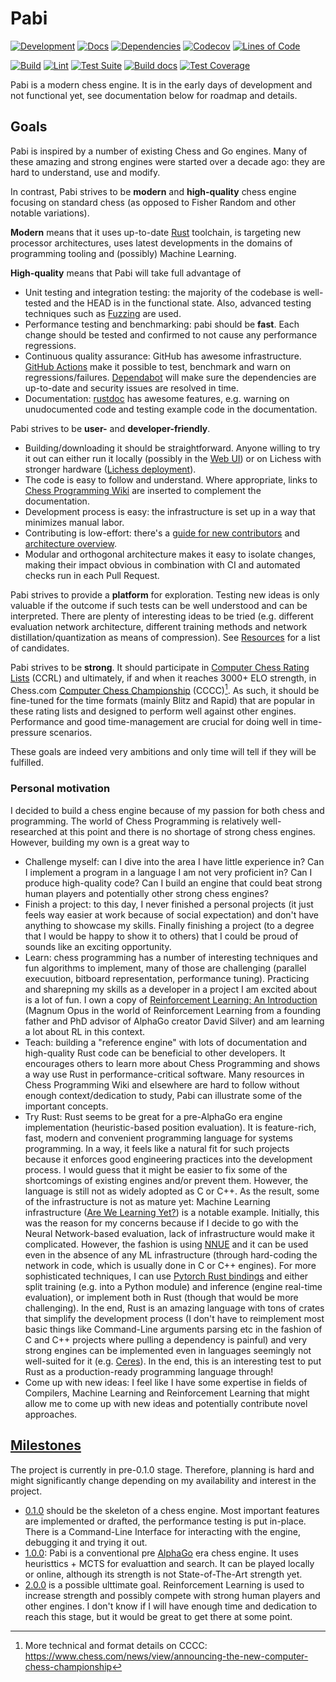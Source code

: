 # Pabi

[![Development](https://img.shields.io/badge/development-work%20in%20progress-red)](https://github.com/github/kirillbobyrev/pabi)
[![Docs](https://docs.rs/pabi/badge.svg)](https://docs.rs/pabi)
[![Dependencies](https://deps.rs/repo/github/kirillbobyrev/pabi/status.svg)](https://deps.rs/repo/github/kirillbobyrev/pabi)
[![Codecov](https://codecov.io/gh/kirillbobyrev/pabi/branch/main/graph/badge.svg)](https://codecov.io/gh/kirillbobyrev/pabi)
[![Lines of Code](https://tokei.rs/b1/github/kirillbobyrev/pabi)](https://github.com/kirillbobyrev/pabi/tree/main/src)

[![Build](https://github.com/kirillbobyrev/pabi/actions/workflows/build.yaml/badge.svg)](https://github.com/kirillbobyrev/pabi/actions/workflows/build.yaml)
[![Lint](https://github.com/kirillbobyrev/pabi/actions/workflows/lint.yaml/badge.svg)](https://github.com/kirillbobyrev/pabi/actions/workflows/lint.yaml)
[![Test Suite](https://github.com/kirillbobyrev/pabi/actions/workflows/test.yaml/badge.svg)](https://github.com/kirillbobyrev/pabi/actions/workflows/test.yaml)
[![Build docs](https://github.com/kirillbobyrev/pabi/actions/workflows/docs.yaml/badge.svg)](https://github.com/kirillbobyrev/pabi/actions/workflows/docs.yaml)
[![Test Coverage](https://github.com/kirillbobyrev/pabi/actions/workflows/coverage.yaml/badge.svg)](https://github.com/kirillbobyrev/pabi/actions/workflows/coverage.yaml)

Pabi is a modern chess engine. It is in the early days of development and not
functional yet, see documentation below for roadmap and details.

## Goals

Pabi is inspired by a number of existing Chess and Go engines. Many of these
amazing and strong engines were started over a decade ago: they are hard to
understand, use and modify.

In contrast, Pabi strives to be __modern__ and __high-quality__ chess engine
focusing on standard chess (as opposed to Fisher Random and other notable
variations).

__Modern__ means that it uses up-to-date [Rust] toolchain, is targeting new
processor architectures, uses latest developments in the domains of programming
tooling and (possibly) Machine Learning.

__High-quality__ means that Pabi will take full advantage of

- Unit testing and integration testing: the majority of the codebase is
  well-tested and the HEAD is in the functional state. Also, advanced
  testing techniques such as [Fuzzing] are used.
- Performance testing and benchmarking: pabi should be __fast__. Each change
  should be tested and confirmed to not cause any performance regressions.
- Continuous quality assurance: GitHub has awesome infrastructure. [GitHub
  Actions] make it possible to test, benchmark and warn on
  regressions/failures. [Dependabot] will make sure the dependencies are
  up-to-date and security issues are resolved in time.
- Documentation: [rustdoc] has awesome features, e.g. warning on
  unudocumented code and testing example code in the documentation.

Pabi strives to be __user-__ and __developer-friendly__.

- Building/downloading it should be straightforward. Anyone willing to try
  it out can either run it locally (possibly in the [Web UI]) or on Lichess
  with stronger hardware ([Lichess deployment]).
- The code is easy to follow and understand. Where appropriate, links to
  [Chess Programming Wiki] are inserted to complement the documentation.
- Development process is easy: the infrastructure is set up in a way that
  minimizes manual labor.
- Contributing is low-effort: there's a [guide for new contributors] and
  [architecture overview].
- Modular and orthogonal architecture makes it easy to isolate changes,
  making their impact obvious in combination with CI and automated checks
  run in each Pull Request.

Pabi strives to provide a __platform__ for exploration. Testing new ideas is
only valuable if the outcome if such tests can be well understood and can be
interpreted. There are plenty of interesting ideas to be tried (e.g. different
evaluation network architecture, different training methods and network
distillation/quantization as means of compression). See [Resources] for a list
of candidates.

Pabi strives to be __strong__. It should participate in [Computer Chess Rating
Lists] (CCRL) and ultimately, if and when it reaches 3000+ ELO strength, in
Chess.com [Computer Chess Championship] (CCCC)[^cccc]. As such, it should be
fine-tuned for the time formats (mainly Blitz and Rapid) that are popular in
these rating lists and designed to perform well against other engines.
Performance and good time-management are crucial for doing well in
time-pressure scenarios.

These goals are indeed very ambitions and only time will tell if they will
be fulfilled.

### Personal motivation

I decided to build a chess engine because of my passion for both chess and
programming. The world of Chess Programming is relatively well-researched at
this point and there is no shortage of strong chess engines. However,
building my own is a great way to

- Challenge myself: can I dive into the area I have little experience in?
  Can I implement a program in a language I am not very proficient in? Can I
  produce high-quality code? Can I build an engine that could beat strong
  human players and potentially other strong chess engines?
- Finish a project: to this day, I never finished a personal projects (it
  just feels way easier at work because of social expectation) and don't
  have anything to showcase my skills. Finally finishing a project (to a
  degree that I would be happy to show it to others) that I could be proud
  of sounds like an exciting opportunity.
- Learn: chess programming has a number of interesting techniques and fun
  algorithms to implement, many of those are challenging (parallel
  execuution, bitboard representation, performance tuning). Practicing and
  sharepning my skills as a developer in a project I am excited about is a
  lot of fun. I own a copy of [Reinforcement Learning: An Introduction]
  (Magnum Opus in the world of Reinforcement Learning from a founding father
  and PhD advisor of AlphaGo creator David Silver) and am learning a lot
  about RL in this context.
- Teach: building a "reference engine" with lots of documentation and
  high-quality Rust code can be beneficial to other developers. It
  encourages others to learn more about Chess Programming and shows a way
  use Rust in performance-critical software. Many resources in Chess
  Programming Wiki and elsewhere are hard to follow without enough
  context/dedication to study, Pabi can illustrate some of the important
  concepts.
- Try Rust: Rust seems to be great for a pre-AlphaGo era engine implementation
  (heuristic-based position evaluation). It is feature-rich, fast, modern and
  convenient programming language for systems programming. In a way, it feels
  like a natural fit for such projects because it enforces good engineering
  practices into the development process. I would guess that it might be easier
  to fix some of the shortcomings of existing engines and/or prevent them.
  However, the language is still not as widely adopted as C or C++. As the
  result, some of the infrastructure is not as mature yet: Machine Learning
  infrastructure ([Are We Learning Yet?]) is a notable example. Initially, this
  was the reason for my concerns because if I decide to go with the Neural
  Network-based evaluation, lack of infrastructure would make it complicated.
  However, the fashion is using [NNUE] and it can be used even in the absence
  of any ML infrastructure (through hard-coding the network in code, which is
  usually done in C or C++ engines). For more sophisticated techniques, I can
  use [Pytorch Rust bindings] and either split training (e.g. into a Python
  module) and inference (engine real-time evaluation), or implement both in
  Rust (though that would be more challenging). In the end, Rust is an amazing
  language with tons of crates that simplify the development process (I don't
  have to reimplement most basic things like Command-Line arguments parsing etc
  in the fashion of C and C++ projects where pulling a dependency is painful)
  and very strong engines can be implemented even in languages seemingly not
  well-suited for it (e.g. [Ceres]). In the end, this is an interesting test to
  put Rust as a production-ready programming language through!
- Come up with new ideas: I feel like I have some expertise in fields of
  Compilers, Machine Learning and Reinforcement Learning that might allow me
  to come up with new ideas and potentially contribute novel approaches.

## [Milestones]

The project is currently in pre-0.1.0 stage. Therefore, planning is hard and
might significantly change depending on my availability and interest in the
project.

- [0.1.0] should be the skeleton of a chess engine. Most important features are
  implemented or drafted, the performance testing is put in-place. There is a
  Command-Line Interface for interacting with the engine, debugging it and
  trying it out.
- [1.0.0]: Pabi is a conventional pre [AlphaGo] era chess engine. It uses
  heuristtics + MCTS for evaluattion and search. It can be played locally or
  online, although its strength is not State-of-The-Art strength yet.
- [2.0.0] is a possible ulttimate goal. Reinforcement Learning is used to
  increase strength and possibly compete with strong human players and other
  engines. I don't know if I will have enough time and dedication to reach this
  stage, but it would be great to get there at some point.

[Rust]: https://www.rust-lang.org/
[Fuzzing]: https://en.wikipedia.org/wiki/Fuzzing
[GitHub Actions]: https://github.com/features/actions
[Dependabot]: https://github.com/dependabot
[rustdoc]: https://doc.rust-lang.org/rustdoc
[Web UI]: https://github.com/kirillbobyrev/pabi/issues/14
[Lichess deployment]: https://github.com/kirillbobyrev/pabi/issues/14
[Chess Programming Wiki]: https://www.chessprogramming.org/Main_Page
[guide for new contributors]: https://github.com/kirillbobyrev/pabi/issues/15
[architecture overview]: https://github.com/kirillbobyrev/pabi/issues/4
[Resources]: https://github.com/kirillbobyrev/pabi/wiki/Resources
[Computer Chess Rating Lists]: http://ccrl.chessdom.com/
[Computer Chess Championship]: https://www.chess.com/computer-chess-championship
[Reinforcement Learning: An Introduction]: http://incompleteideas.net/book/the-book.html
[AlphaGo]: https://en.wikipedia.org/wiki/AlphaGo
[Are We Learning Yet?]: https://www.arewelearningyet.com/
[NNUE]: https://www.chessprogramming.org/NNUE
[Pytorch Rust bindings]: https://github.com/LaurentMazare/tch-rs
[Ceres]: https://github.com/dje-dev/Ceres
[Milestones]: https://github.com/kirillbobyrev/pabi/milestones
[0.1.0]: https://github.com/kirillbobyrev/pabi/milestone/1
[1.0.0]: https://github.com/kirillbobyrev/pabi/milestone/2
[2.0.0]: https://github.com/kirillbobyrev/pabi/milestone/3

[^cccc]:
    More technical and format details on CCCC:
    <https://www.chess.com/news/view/announcing-the-new-computer-chess-championship>
